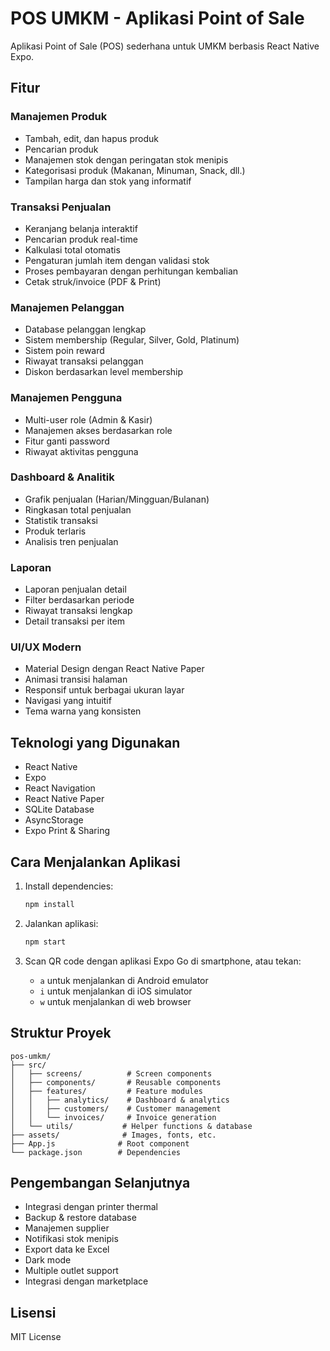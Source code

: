 # POS UMKM - Aplikasi Point of Sale

Aplikasi Point of Sale (POS) sederhana untuk UMKM berbasis React Native Expo.

## Fitur

### Manajemen Produk
- Tambah, edit, dan hapus produk
- Pencarian produk
- Manajemen stok dengan peringatan stok menipis
- Kategorisasi produk (Makanan, Minuman, Snack, dll.)
- Tampilan harga dan stok yang informatif

### Transaksi Penjualan
- Keranjang belanja interaktif
- Pencarian produk real-time
- Kalkulasi total otomatis
- Pengaturan jumlah item dengan validasi stok
- Proses pembayaran dengan perhitungan kembalian
- Cetak struk/invoice (PDF & Print)

### Manajemen Pelanggan
- Database pelanggan lengkap
- Sistem membership (Regular, Silver, Gold, Platinum)
- Sistem poin reward
- Riwayat transaksi pelanggan
- Diskon berdasarkan level membership

### Manajemen Pengguna
- Multi-user role (Admin & Kasir)
- Manajemen akses berdasarkan role
- Fitur ganti password
- Riwayat aktivitas pengguna

### Dashboard & Analitik
- Grafik penjualan (Harian/Mingguan/Bulanan)
- Ringkasan total penjualan
- Statistik transaksi
- Produk terlaris
- Analisis tren penjualan

### Laporan
- Laporan penjualan detail
- Filter berdasarkan periode
- Riwayat transaksi lengkap
- Detail transaksi per item

### UI/UX Modern
- Material Design dengan React Native Paper
- Animasi transisi halaman
- Responsif untuk berbagai ukuran layar
- Navigasi yang intuitif
- Tema warna yang konsisten

## Teknologi yang Digunakan

- React Native
- Expo
- React Navigation
- React Native Paper
- SQLite Database
- AsyncStorage
- Expo Print & Sharing

## Cara Menjalankan Aplikasi

1. Install dependencies:
   ```bash
   npm install
   ```

2. Jalankan aplikasi:
   ```bash
   npm start
   ```

3. Scan QR code dengan aplikasi Expo Go di smartphone, atau tekan:
   - `a` untuk menjalankan di Android emulator
   - `i` untuk menjalankan di iOS simulator
   - `w` untuk menjalankan di web browser

## Struktur Proyek

```
pos-umkm/
├── src/
│   ├── screens/          # Screen components
│   ├── components/       # Reusable components
│   ├── features/         # Feature modules
│   │   ├── analytics/    # Dashboard & analytics
│   │   ├── customers/    # Customer management
│   │   └── invoices/     # Invoice generation
│   └── utils/           # Helper functions & database
├── assets/              # Images, fonts, etc.
├── App.js              # Root component
└── package.json        # Dependencies
```

## Pengembangan Selanjutnya

- Integrasi dengan printer thermal
- Backup & restore database
- Manajemen supplier
- Notifikasi stok menipis
- Export data ke Excel
- Dark mode
- Multiple outlet support
- Integrasi dengan marketplace

## Lisensi

MIT License